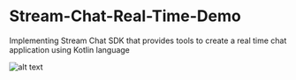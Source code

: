 # Stream-Chat-Real-Time-Demo
Implementing Stream Chat SDK that provides tools to create a real time chat application using Kotlin language

![alt text](https://i.postimg.cc/wjz5xttN/Screenshot-20210509-185357.png)

